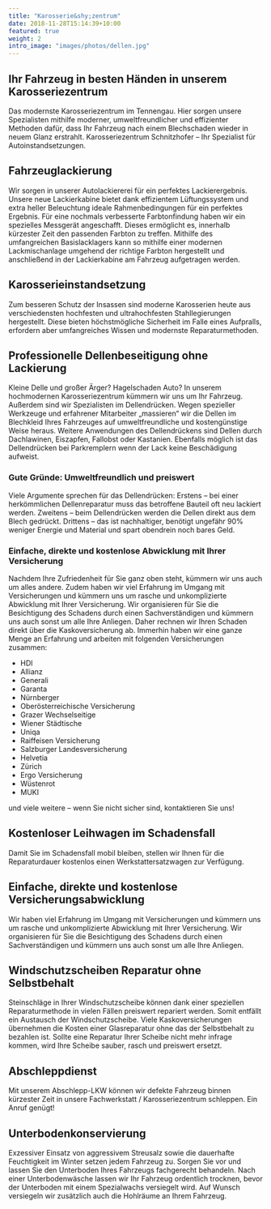 ```yaml
---
title: "Karosserie&shy;zentrum"
date: 2018-11-28T15:14:39+10:00
featured: true
weight: 2
intro_image: "images/photos/dellen.jpg"
---
```


## Ihr Fahrzeug in besten Händen in unserem Karosseriezentrum
Das modernste Karosseriezentrum im Tennengau. Hier sorgen unsere Spezialisten mithilfe moderner, umweltfreundlicher und effizienter Methoden dafür, dass Ihr Fahrzeug nach einem Blechschaden wieder in neuem Glanz erstrahlt. Karosseriezentrum Schnitzhofer – Ihr Spezialist für Autoinstandsetzungen.

## Fahrzeuglackierung
Wir sorgen in unserer Autolackiererei für ein perfektes Lackierergebnis. Unsere neue Lackierkabine bietet dank effizientem Lüftungssystem und extra heller Beleuchtung ideale Rahmenbedingungen für ein perfektes Ergebnis. Für eine nochmals verbesserte Farbtonfindung haben wir ein spezielles Messgerät angeschafft. Dieses ermöglicht es, innerhalb kürzester Zeit den passenden Farbton zu treffen. Mithilfe des umfangreichen Basislacklagers kann so mithilfe einer modernen Lackmischanlage umgehend der richtige Farbton hergestellt und anschließend in der Lackierkabine am Fahrzeug aufgetragen werden.

## Karosserieinstandsetzung
Zum besseren Schutz der Insassen sind moderne Karosserien heute aus verschiedensten hochfesten und ultrahochfesten Stahllegierungen hergestellt. Diese bieten höchstmögliche Sicherheit im Falle eines Aufpralls, erfordern aber umfangreiches Wissen und modernste Reparaturmethoden.

## Professionelle Dellenbeseitigung ohne Lackierung
Kleine Delle und großer Ärger? Hagelschaden Auto? In unserem hochmodernen Karosseriezentrum kümmern wir uns um Ihr Fahrzeug. Außerdem sind wir Spezialisten im Dellendrücken. Wegen spezieller Werkzeuge und erfahrener Mitarbeiter „massieren“ wir die Dellen im Blechkleid Ihres Fahrzeuges auf umweltfreundliche und kostengünstige Weise heraus. Weitere Anwendungen des Dellendrückens sind Dellen durch Dachlawinen, Eiszapfen, Fallobst oder Kastanien. Ebenfalls möglich ist das Dellendrücken bei Parkremplern wenn der Lack keine Beschädigung aufweist.

### Gute Gründe: Umweltfreundlich und preiswert

Viele Argumente sprechen für das Dellendrücken: Erstens – bei einer herkömmlichen Dellenreparatur muss das betroffene Bauteil oft neu lackiert werden. Zweitens – beim Dellendrücken werden die Dellen direkt aus dem Blech gedrückt. Drittens – das ist nachhaltiger, benötigt ungefähr 90% weniger Energie und Material und spart obendrein noch bares Geld.

### Einfache, direkte und kostenlose Abwicklung mit Ihrer Versicherung

Nachdem Ihre Zufriedenheit für Sie ganz oben steht, kümmern wir uns auch um alles andere. Zudem haben wir viel Erfahrung im Umgang mit Versicherungen und kümmern uns um rasche und unkomplizierte Abwicklung mit Ihrer Versicherung. Wir organisieren für Sie die Besichtigung des Schadens durch einen Sachverständigen und kümmern uns auch sonst um alle Ihre Anliegen. Daher rechnen wir Ihren Schaden direkt über die Kaskoversicherung ab. Immerhin haben wir eine ganze Menge an Erfahrung und arbeiten mit folgenden Versicherungen zusammen:
* HDI
* Allianz
* Generali
* Garanta
* Nürnberger
* Oberösterreichische Versicherung
* Grazer Wechselseitige
* Wiener Städtische
* Uniqa
* Raiffeisen Versicherung
* Salzburger Landesversicherung
* Helvetia
* Zürich
* Ergo Versicherung
* Wüstenrot
* MUKI

und viele weitere – wenn Sie nicht sicher sind, kontaktieren Sie uns!
## Kostenloser Leihwagen im Schadensfall
Damit Sie im Schadensfall mobil bleiben, stellen wir Ihnen für die Reparaturdauer kostenlos einen Werkstattersatzwagen zur Verfügung.

## Einfache, direkte und kostenlose Versicherungsabwicklung
Wir haben viel Erfahrung im Umgang mit Versicherungen und kümmern uns um rasche und unkomplizierte Abwicklung mit Ihrer Versicherung. Wir organisieren für Sie die Besichtigung des Schadens durch einen Sachverständigen und kümmern uns auch sonst um alle Ihre Anliegen.

## Windschutzscheiben Reparatur ohne Selbstbehalt
Steinschläge in Ihrer Windschutzscheibe können dank einer speziellen Reparaturmethode in vielen Fällen preiswert repariert werden. Somit entfällt ein Austausch der Windschutzscheibe. Viele Kaskoversicherungen übernehmen die Kosten einer Glasreparatur ohne das der Selbstbehalt zu bezahlen ist. Sollte eine Reparatur Ihrer Scheibe nicht mehr infrage kommen, wird Ihre Scheibe sauber, rasch und preiswert ersetzt.

## Abschleppdienst
Mit unserem Abschlepp-LKW können wir defekte Fahrzeug binnen kürzester Zeit in unsere Fachwerkstatt / Karosseriezentrum schleppen. Ein Anruf genügt!

## Unterbodenkonservierung
Exzessiver Einsatz von aggressivem Streusalz sowie die dauerhafte Feuchtigkeit im Winter setzen jedem Fahrzeug zu. Sorgen Sie vor und lassen Sie den Unterboden Ihres Fahrzeugs fachgerecht behandeln. Nach einer Unterbodenwäsche lassen wir Ihr Fahrzeug ordentlich trocknen, bevor der Unterboden mit einem Spezialwachs versiegelt wird. Auf Wunsch versiegeln wir zusätzlich auch die Hohlräume an Ihrem Fahrzeug.
